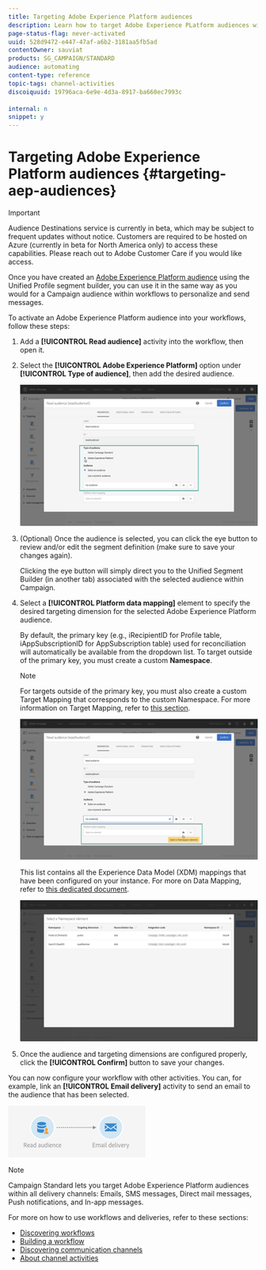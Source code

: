 ```yaml
---
title: Targeting Adobe Experience Platform audiences
description: Learn how to target Adobe Experience PLatform audiences within workflows.
page-status-flag: never-activated
uuid: 528d9472-e447-47af-a6b2-3181aa5fb5ad
contentOwner: sauviat
products: SG_CAMPAIGN/STANDARD
audience: automating
content-type: reference
topic-tags: channel-activities
discoiquuid: 19796aca-6e9e-4d3a-8917-ba660ec7993c

internal: n
snippet: y
---
```


# Targeting Adobe Experience Platform audiences {#targeting-aep-audiences}

>[!IMPORTANT]
>
>Audience Destinations service is currently in beta, which may be subject to frequent updates without notice. Customers are required to be hosted on Azure (currently in beta for North America only) to access these capabilities. Please reach out to Adobe Customer Care if you would like access.

Once you have created an [Adobe Experience Platform audience](../../audiences/using/aep-about-audience-destinations-service.md) using the Unified Profile segment builder, you can use it in the same way as you would for a Campaign audience within workflows to personalize and send messages.

To activate an Adobe Experience Platform audience into your workflows, follow these steps:

1. Add a **[!UICONTROL Read audience]** activity into the workflow, then open it.

1. Select the **[!UICONTROL Adobe Experience Platform]** option under **[!UICONTROL Type of audience]**, then add the desired audience.

    ![](assets/aep_wkf_readaudience.png)

1. (Optional) Once the audience is selected, you can click the eye button to review and/or edit the segment definition (make sure to save your changes again).

    Clicking the eye button will simply direct you to the Unified Segment Builder (in another tab) associated with the selected audience within Campaign.

1. Select a **[!UICONTROL Platform data mapping]** element to specify the desired targeting dimension for the selected Adobe Experience Platform audience.

    By default, the primary key (e.g., iRecipientID for Profile table, iAppSubscriptionID for AppSubscription table) used for reconciliation will automatically be available from the dropdown list. To target outside of the primary key, you must create a custom **Namespace**.

    >[!NOTE]
    >
    >For targets outside of the primary key, you must also create a custom Target Mapping that corresponds to the custom Namespace. For more information on Target Mapping, refer to [this section](../../administration/using/target-mappings-in-campaign.md).

    ![](assets/aep_wkf_readaudience_namespace.png)

    This list contains all the Experience Data Model (XDM) mappings that have been configured on your instance. For more on Data Mapping, refer to [this dedicated document](https://helpx.adobe.com/campaign/kb/aep-acs-datamapping.html).

    ![](assets/aep_wkf_readaudience_namespace2.png)

1. Once the audience and targeting dimensions are configured properly, click the **[!UICONTROL Confirm]** button to save your changes.

You can now configure your workflow with other activities. You can, for example, link an **[!UICONTROL Email delivery]** activity to send an email to the audience that has been selected.

![](assets/aep_wkf_email.png)

>[!NOTE]
>
>Campaign Standard lets you target Adobe Experience Platform audiences within all delivery channels: Emails, SMS messages, Direct mail messages, Push notifications, and In-app messages.

For more on how to use workflows and deliveries, refer to these sections:

* [Discovering workflows](../../automating/using/discovering-workflows.md)
* [Building a workflow](../../automating/using/building-a-workflow.md)
* [Discovering communication channels](../../channels/using/discovering-communication-channels.md)
* [About channel activities](../../automating/using/about-channel-activities.md)
